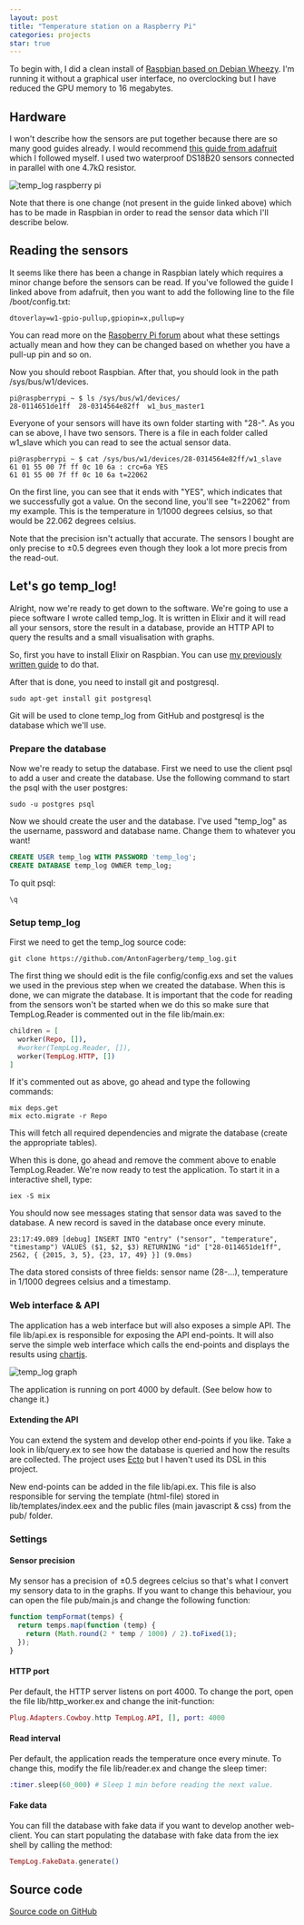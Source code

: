 ```yaml
---
layout: post
title: "Temperature station on a Raspberry Pi"
categories: projects
star: true
---
```


To begin with, I did a clean install of [Raspbian based on Debian Wheezy](http://raspbian.org/). I'm running it without a graphical user interface, no overclocking but I have reduced the GPU memory to 16 megabytes.

## Hardware
I won't describe how the sensors are put together because there are so many good guides already. I would recommend [this guide from adafruit](https://learn.adafruit.com/downloads/pdf/adafruits-raspberry-pi-lesson-11-ds18b20-temperature-sensing.pdf) which I followed myself. I used two waterproof DS18B20 sensors connected in parallel with one 4.7kΩ resistor.

![temp_log raspberry pi](/images/projects/raspberry_pi.jpg)

Note that there is one change (not present in the guide linked above) which has to be made in Raspbian in order to read the sensor data which I'll describe below.

## Reading the sensors
It seems like there has been a change in Raspbian lately which requires a minor change before the sensors can be read. If you've followed the guide I linked above from adafruit, then you want to add the following line to the file /boot/config.txt:

```text
dtoverlay=w1-gpio-pullup,gpiopin=x,pullup=y
```

You can read more on the [Raspberry Pi forum](http://www.raspberrypi.org/forums/viewtopic.php?f=28&t=97314) about what these settings actually mean and how they can be changed based on whether you have a pull-up pin and so on.

Now you should reboot Raspbian. After that, you should look in the path /sys/bus/w1/devices.

```text
pi@raspberrypi ~ $ ls /sys/bus/w1/devices/
28-0114651de1ff  28-0314564e82ff  w1_bus_master1
```

Everyone of your sensors will have its own folder starting with "28-". As you can se above, I have two sensors. There is a file in each folder called w1_slave which you can read to see the actual sensor data.

```text
pi@raspberrypi ~ $ cat /sys/bus/w1/devices/28-0314564e82ff/w1_slave
61 01 55 00 7f ff 0c 10 6a : crc=6a YES
61 01 55 00 7f ff 0c 10 6a t=22062
```

On the first line, you can see that it ends with "YES", which indicates that we successfully got a value. On the second line, you'll see "t=22062" from my example. This is the temperature in 1/1000 degrees celsius, so that would be 22.062 degrees celsius.

Note that the precision isn't actually that accurate. The sensors I bought are only precise to ±0.5 degrees even though they look a lot more precis from the read-out.

## Let's go temp_log!
Alright, now we're ready to get down to the software. We're going to use a piece software I wrote called temp_log. It is written in Elixir and it will read all your sensors, store the result in a database, provide an HTTP API to query the results and a small visualisation with graphs.

So, first you have to install Elixir on Raspbian. You can use [my previously written guide](http://www.antonfagerberg.com/texts/elixir-on-raspberry-pi/) to do that.

After that is done, you need to install git and postgresql.

```text
sudo apt-get install git postgresql
```

Git will be used to clone temp_log from GitHub and postgresql is the database which we'll use.

### Prepare the database
Now we're ready to setup the database. First we need to use the client psql to add a user and create the database. Use the following command to start the psql with the user postgres:

```text
sudo -u postgres psql
```

Now we should create the user and the database. I've used "temp_log" as the username, password and database name. Change them to whatever you want!

```sql
CREATE USER temp_log WITH PASSWORD 'temp_log';
CREATE DATABASE temp_log OWNER temp_log;
```

To quit psql:

```text
\q
```

### Setup temp_log
First we need to get the temp_log source code:

```text
git clone https://github.com/AntonFagerberg/temp_log.git
```

The first thing we should edit is the file config/config.exs and set the values we used in the previous step when we created the database. When this is done, we can migrate the database. It is important that the code for reading from the sensors won't be started when we do this so make sure that TempLog.Reader is commented out in the file lib/main.ex:

```elixir
children = [
  worker(Repo, []),
  #worker(TempLog.Reader, []),
  worker(TempLog.HTTP, [])
]
```

If it's commented out as above, go ahead and type the following commands:

```text
mix deps.get
mix ecto.migrate -r Repo
```

This will fetch all required dependencies and migrate the database (create the appropriate tables).

When this is done, go ahead and remove the comment above to enable TempLog.Reader. We're now ready to test the application. To start it in a interactive shell, type:

```text
iex -S mix
```

You should now see messages stating that sensor data was saved to the database. A new record is saved in the database once every minute.

```text
23:17:49.089 [debug] INSERT INTO "entry" ("sensor", "temperature", "timestamp") VALUES ($1, $2, $3) RETURNING "id" ["28-0114651de1ff", 2562, { {2015, 3, 5}, {23, 17, 49} }] (9.0ms)
```

The data stored consists of three fields: sensor name (28-...), temperature in 1/1000 degrees celsius and a timestamp.

### Web interface & API

The application has a web interface but will also exposes a simple API. The file lib/api.ex is responsible for exposing the API end-points. It will also serve the simple web interface which calls the end-points and displays the results using [chartjs](http://www.chartjs.org/).

![temp_log graph](/images/projects/temp_log.png)

The application is running on port 4000 by default. (See below how to change it.)

#### Extending the API
You can extend the system and develop other end-points if you like. Take a look in lib/query.ex to see how the database is queried and how the results are collected. The project uses [Ecto](https://github.com/elixir-lang/ecto) but I haven't used its DSL in this project.

New end-points can be added in the file lib/api.ex. This file is also responsible for serving the template (html-file) stored in lib/templates/index.eex and the public files (main javascript & css) from the pub/ folder.

### Settings

#### Sensor precision

My sensor has a precision of ±0.5 degrees celcius so that's what I convert my sensory data to in the graphs. If you want to change this behaviour, you can open the file pub/main.js and change the following function:

```javascript
function tempFormat(temps) {
  return temps.map(function (temp) {
    return (Math.round(2 * temp / 1000) / 2).toFixed(1);
  });
}
```

#### HTTP port
Per default, the HTTP server listens on port 4000. To change the port, open the file lib/http_worker.ex and change the init-function:

```elixir
Plug.Adapters.Cowboy.http TempLog.API, [], port: 4000
```

#### Read interval
Per default, the application reads the temperature once every minute. To change this, modify the file lib/reader.ex and change the sleep timer:

```elixir
:timer.sleep(60_000) # Sleep 1 min before reading the next value.
```

#### Fake data
You can fill the database with fake data if you want to develop another web-client. You can start populating the database with fake data from the iex shell by calling the method:

```elixir
TempLog.FakeData.generate()
```

## Source code
[Source code on GitHub](https://github.com/AntonFagerberg/temp_log)